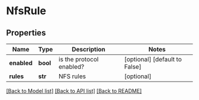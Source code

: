 # NfsRule

## Properties
Name | Type | Description | Notes
------------ | ------------- | ------------- | -------------
**enabled** | **bool** | is the protocol enabled? | [optional] [default to False]
**rules** | **str** | NFS rules | [optional] 

[[Back to Model list]](../README.md#documentation-for-models) [[Back to API list]](../README.md#documentation-for-api-endpoints) [[Back to README]](../README.md)


